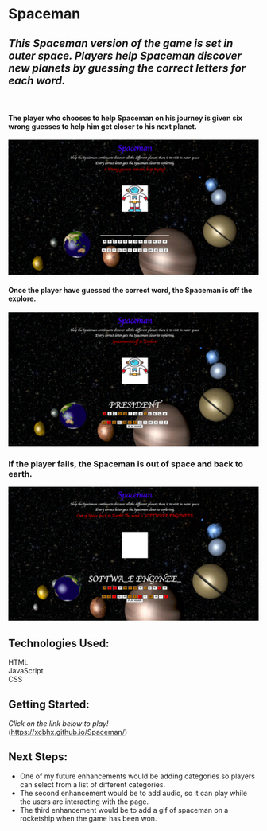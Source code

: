 # Spaceman

## *This Spaceman version of the game is set in outer space. Players help Spaceman discover new planets by guessing the correct letters for each word.* 
<br>

#### The player who chooses to help Spaceman on his journey is given six wrong guesses to help him get closer to his next planet.
![Image of Spaceman](img/SpacemanScreenshot.png)

#### Once the player have guessed the correct word, the Spaceman is off the explore.
![Image of Spaceman win](img/Spacemancorrect.png)

### If the player fails, the Spaceman is out of space and back to earth.
![Image of Spaceman win](img/spacemanwrong.png)

## **Technologies Used:** <br>
HTML <br>
JavaScript<br>
CSS

## **Getting Started:** <br>
*Click on the link below to play!* <br>
(https://xcbhx.github.io/Spaceman/)

## **Next Steps:** <br>
<ul>
<li>One of my future enhancements would be adding categories so players can select from a list of different categories.</li> 
<li>The second enhancement would be to add audio, so it can play while the users are interacting with the page.</li>
<li>The third enhancement would be to add a gif of spaceman on a rocketship when the game has been won.</li>
</ul>